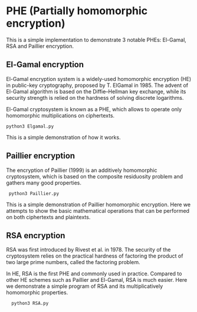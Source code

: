 # PHE (Partially homomorphic encryption)
This is a simple implementation to demonstrate 3 notable PHEs: El-Gamal, RSA and Paillier encryption.

## El-Gamal encryption
 El-Gamal encryption system is a widely-used homomorphic encryption (HE) in public-key
 cryptography, proposed by T. ElGamal in 1985. The advent
 of El-Gamal algorithm is based on the Diffie–Hellman key exchange, 
 while its security strength is relied on the hardness
 of solving discrete logarithms. 

 El-Gamal cryptosystem is known as a PHE, 
 which allows to operate only homomorphic multiplications on ciphertexts.
  ```shell
  python3 Elgamal.py
   ```
 This is a simple demonstration of how it works.
 
 ## Paillier encryption
 The encryption of Paillier (1999) is an additively homomorphic cryptosystem, 
which is based on the composite residuosity problem 
and gathers many good properties.
 ```shell
  python3 Paillier.py
   ```
This is a simple demonstration of Paillier homomorphic encryption.
Here we attempts to show the basic mathematical operations
that can be performed on both ciphertexts and plaintexts.

 ## RSA encryption
 RSA was first introduced by Rivest et al. in 1978. 
The security of the cryptosystem relies on the practical hardness of
factoring the product of two large prime numbers, called the factoring problem. 

In HE, RSA is the first PHE and commonly used in practice. Compared to other HE schemes such as Paillier and El-Gamal,
RSA is much easier. Here we demonstrate a simple program of RSA 
and its multiplicatively homomorphic properties.
```shell
  python3 RSA.py
   ```
